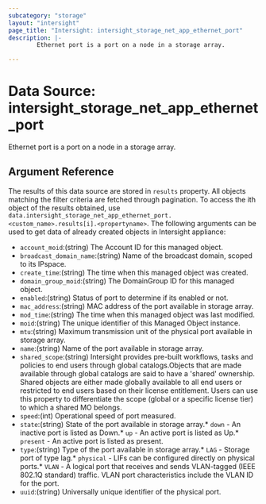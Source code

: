```yaml
---
subcategory: "storage"
layout: "intersight"
page_title: "Intersight: intersight_storage_net_app_ethernet_port"
description: |-
        Ethernet port is a port on a node in a storage array.

---
```


# Data Source: intersight_storage_net_app_ethernet_port
Ethernet port is a port on a node in a storage array.
## Argument Reference
The results of this data source are stored in `results` property.
All objects matching the filter criteria are fetched through pagination.
To access the ith object of the results obtained, use `data.intersight_storage_net_app_ethernet_port.<custom_name>.results[i].<propertyname>`.
The following arguments can be used to get data of already created objects in Intersight appliance:
* `account_moid`:(string) The Account ID for this managed object. 
* `broadcast_domain_name`:(string) Name of the broadcast domain, scoped to its IPspace. 
* `create_time`:(string) The time when this managed object was created. 
* `domain_group_moid`:(string) The DomainGroup ID for this managed object. 
* `enabled`:(string) Status of port to determine if its enabled or not. 
* `mac_address`:(string) MAC address of the port available in storage array. 
* `mod_time`:(string) The time when this managed object was last modified. 
* `moid`:(string) The unique identifier of this Managed Object instance. 
* `mtu`:(string) Maximum transmission unit of the physical port available in storage array. 
* `name`:(string) Name of the port available in storage array. 
* `shared_scope`:(string) Intersight provides pre-built workflows, tasks and policies to end users through global catalogs.Objects that are made available through global catalogs are said to have a 'shared' ownership. Shared objects are either made globally available to all end users or restricted to end users based on their license entitlement. Users can use this property to differentiate the scope (global or a specific license tier) to which a shared MO belongs. 
* `speed`:(int) Operational speed of port measured. 
* `state`:(string) State of the port available in storage array.* `down` - An inactive port is listed as Down.* `up` - An active port is listed as Up.* `present` - An active port is listed as present. 
* `type`:(string) Type of the port available in storage array.* `LAG` - Storage port of type lag.* `physical` - LIFs can be configured directly on physical ports.* `VLAN` - A logical port that receives and sends VLAN-tagged (IEEE 802.1Q standard) traffic. VLAN port characteristics include the VLAN ID for the port. 
* `uuid`:(string) Universally unique identifier of the physical port. 
 
